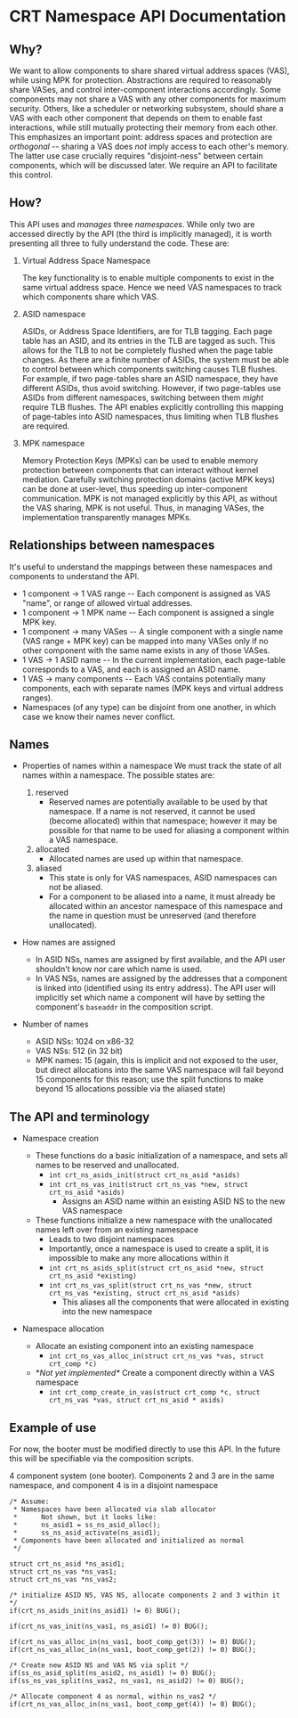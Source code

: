 CRT Namespace API Documentation
=============================

Why?
-----------------------
We want to allow components to share shared virtual address spaces (VAS), while using MPK for protection.
Abstractions are required to reasonably share VASes, and control inter-component interactions accordingly.
Some components may not share a VAS with any other components for maximum security.
Others, like a scheduler or networking subsystem, should share a VAS with each other component that depends on them to enable fast interactions, while still mutually protecting their memory from each other.
This emphasizes an important point: address spaces and protection are *orthogonal* -- sharing a VAS does *not* imply access to each other's memory.
The latter use case crucially requires "disjoint-ness" between certain components, which will be discussed later.
We require an API to facilitate this control.

How?
-----------------------
This API uses and *manages* three *namespaces*.
While only two are accessed directly by the API (the third is implicitly managed), it is worth presenting all three to fully understand the code.
These are:

1. Virtual Address Space Namespace

    The key functionality is to enable multiple components to exist in the same virtual address space.
	Hence we need VAS namespaces to track which components share which VAS.

2. ASID namespace

    ASIDs, or Address Space Identifiers, are for TLB tagging.
	Each page table has an ASID, and its entries in the TLB are tagged as such.
	This allows for the TLB to not be completely flushed when the page table changes.
	As there are a finite number of ASIDs, the system must be able to control between which components switching causes TLB flushes.
	For example, if two page-tables share an ASID namespace, they have different ASIDs, thus avoid switching.
	However, if two page-tables use ASIDs from different namespaces, switching between them *might* require TLB flushes.
	The API enables explicitly controlling this mapping of page-tables into ASID namespaces, thus limiting when TLB flushes are required.

3. MPK namespace

	Memory Protection Keys (MPKs) can be used to enable memory protection between components that can interact without kernel mediation.
	Carefully switching protection domains (active MPK keys) can be done at user-level, thus speeding up inter-component communication.
	MPK is not managed explicitly by this API, as without the VAS sharing, MPK is not useful.
	Thus, in managing VASes, the implementation transparently manages MPKs.


Relationships between namespaces
-----------------------
It's useful to understand the mappings between these namespaces and components to understand the API.

- 1 component -> 1 VAS range -- Each component is assigned as VAS "name", or range of allowed virtual addresses.
- 1 component -> 1 MPK name -- Each component is assigned a single MPK key.
- 1 component -> many VASes -- A single component with a single name (VAS range + MPK key) can be mapped into many VASes only if no other component with the same name exists in any of those VASes.
- 1 VAS -> 1 ASID name -- In the current implementation, each page-table corresponds to a VAS, and each is assigned an ASID name.
- 1 VAS -> many components -- Each VAS contains potentially many components, each with separate names (MPK keys and virtual address ranges).
- Namespaces (of any type) can be disjoint from one another, in which case we know their names never conflict.

Names
-----------------------
- Properties of names within a namespace
    We must track the state of all names within a namespace. The possible states are:

    1. reserved
        - Reserved names are potentially available to be used by that namespace. If a name is not reserved, it cannot be used (become allocated) within that namespace; however it may be possible for that name to be used for aliasing a component within a VAS namespace.
    2. allocated
        - Allocated names are used up within that namespace.
    3. aliased
        - This state is only for VAS namespaces, ASID namespaces can not be aliased.
        - For a component to be aliased into a name, it must already be allocated within an ancestor namespace of this namespace and the name in question must be unreserved (and therefore unallocated).

- How names are assigned
    - In ASID NSs, names are assigned by first available, and the API user shouldn't know nor care which name is used.
    - In VAS NSs, names are assigned by the addresses that a component is linked into (identified using its entry address).
	    The API user will implicitly set which name a component will have by setting the component's `baseaddr` in the composition script.

- Number of names
    - ASID NSs: 1024 on x86-32
    - VAS NSs: 512 (in 32 bit)
    - MPK names: 15 (again, this is implicit and not exposed to the user, but direct allocations into the same VAS namespace will fail beyond 15 components for this reason; use the split functions to make beyond 15 allocations possible via the aliased state)


The API and terminology
-----------------------
- Namespace creation
    - These functions do a basic initialization of a namespace, and sets all names to be reserved and unallocated.
        - `int crt_ns_asids_init(struct crt_ns_asid *asids)`
        - `int crt_ns_vas_init(struct crt_ns_vas *new, struct crt_ns_asid *asids)`
            - Assigns an ASID name within an existing ASID NS to the new VAS namespace
    - These functions initialize a new namespace with the unallocated names left over from an existing namespace
        - Leads to two disjoint namespaces
        - Importantly, once a namespace is used to create a split, it is impossible to make any more allocations within it
        - `int crt_ns_asids_split(struct crt_ns_asid *new, struct crt_ns_asid *existing)`
        - `int crt_ns_vas_split(struct crt_ns_vas *new, struct crt_ns_vas *existing, struct crt_ns_asid *asids)`
            - This aliases all the components that were allocated in existing into the new namespace

- Namespace allocation
    - Allocate an existing component into an existing namespace
        - `int crt_ns_vas_alloc_in(struct crt_ns_vas *vas, struct crt_comp *c)`
    - **Not yet implemented\** Create a component directly within a VAS namespace
        - `int crt_comp_create_in_vas(struct crt_comp *c, struct crt_ns_vas *vas, struct crt_ns_asid * asids)`

Example of use
-----------------------
For now, the booter must be modified directly to use this API. In the future this will be specifiable via the composition scripts.

4 component system (one booter). Components 2 and 3 are in the same namespace, and component 4 is in a disjoint namespace

```
/* Assume:
 * Namespaces have been allocated via slab allocator
 *      Not shown, but it looks like:
 *      ns_asid1 = ss_ns_asid_alloc();
 *      ss_ns_asid_activate(ns_asid1);
 * Components have been allocated and initialized as normal
 */

struct crt_ns_asid *ns_asid1;
struct crt_ns_vas *ns_vas1;
struct crt_ns_vas *ns_vas2;

/* initialize ASID NS, VAS NS, allocate components 2 and 3 within it */
if(crt_ns_asids_init(ns_asid1) != 0) BUG();

if(crt_ns_vas_init(ns_vas1, ns_asid1) != 0) BUG();

if(crt_ns_vas_alloc_in(ns_vas1, boot_comp_get(3)) != 0) BUG();
if(crt_ns_vas_alloc_in(ns_vas1, boot_comp_get(2)) != 0) BUG();

/* Create new ASID NS and VAS NS via split */
if(ss_ns_asid_split(ns_asid2, ns_asid1) != 0) BUG();
if(ss_ns_vas_split(ns_vas2, ns_vas1, ns_asid2) != 0) BUG();

/* Allocate component 4 as normal, within ns_vas2 */
if(crt_ns_vas_alloc_in(ns_vas1, boot_comp_get(4)) != 0) BUG();


```